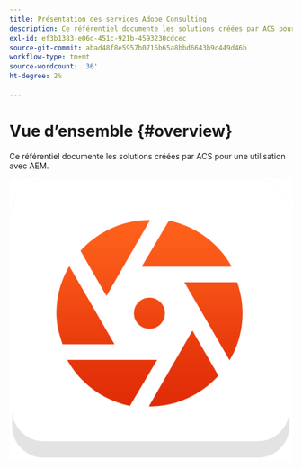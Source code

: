 ```yaml
---
title: Présentation des services Adobe Consulting
description: Ce référentiel documente les solutions créées par ACS pour une utilisation avec AEM.
exl-id: ef3b1383-e06d-451c-921b-4593230cdcec
source-git-commit: abad48f8e5957b0716b65a8bbd6643b9c449d46b
workflow-type: tm+mt
source-wordcount: '36'
ht-degree: 2%

---
```


# Vue d’ensemble {#overview}

Ce référentiel documente les solutions créées par ACS pour une utilisation avec AEM.

![Logo ACS Commons](assets/acs-commons.png)

